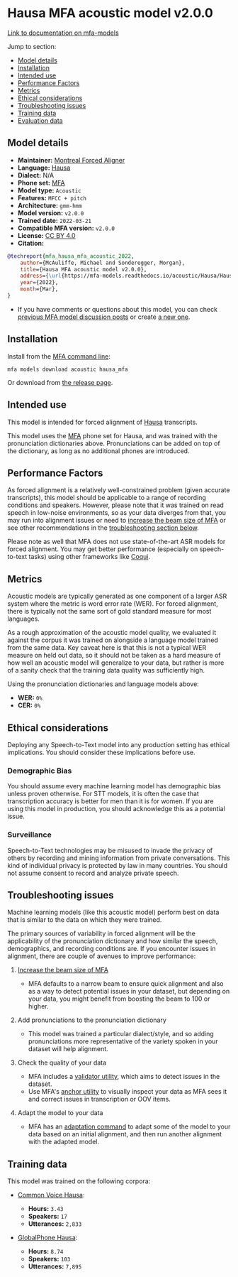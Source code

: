 
# Hausa MFA acoustic model v2.0.0

[Link to documentation on mfa-models](https://mfa-models.readthedocs.io/en/main/acoustic/hausa_mfa.html)

Jump to section:

- [Model details](#model-details)
- [Installation](#installation)
- [Intended use](#intended-use)
- [Performance Factors](#performance-factors)
- [Metrics](#metrics)
- [Ethical considerations](#ethical-considerations)
- [Troubleshooting issues](#troubleshooting-issues)
- [Training data](#training-data)
- [Evaluation data](#evaluation-data)

## Model details

- **Maintainer:** [Montreal Forced Aligner](https://montreal-forced-aligner.readthedocs.io/)
- **Language:** [Hausa](https://en.wikipedia.org/wiki/Hausa_language)
- **Dialect:** N/A
- **Phone set:** [MFA](https://mfa-models.readthedocs.io/en/refactor/mfa_phone_set.html#hausa)
- **Model type:** `Acoustic`
- **Features:** `MFCC + pitch`
- **Architecture:** `gmm-hmm`
- **Model version:** `v2.0.0`
- **Trained date:** `2022-03-21`
- **Compatible MFA version:** `v2.0.0`
- **License:** [CC BY 4.0](https://github.com/MontrealCorpusTools/mfa-models/tree/main/acoustic/hausa/mfa/v2.0.0/LICENSE)
- **Citation:**

```bibtex
@techreport{mfa_hausa_mfa_acoustic_2022,
	author={McAuliffe, Michael and Sonderegger, Morgan},
	title={Hausa MFA acoustic model v2.0.0},
	address={\url{https://mfa-models.readthedocs.io/acoustic/Hausa/Hausa MFA acoustic model v2_0_0.html}},
	year={2022},
	month={Mar},
}
```

- If you have comments or questions about this model, you can check [previous MFA model discussion posts](https://github.com/MontrealCorpusTools/mfa-models/discussions?discussions_q=Hausa+MFA+acoustic+model+v2.0.0) or create [a new one](https://github.com/MontrealCorpusTools/mfa-models/discussions/new).

## Installation

Install from the [MFA command line](https://montreal-forced-aligner.readthedocs.io/en/latest/user_guide/models/index.html):

```
mfa models download acoustic hausa_mfa
```

Or download from [the release page](https://github.com/MontrealCorpusTools/mfa-models/releases/tag/acoustic-hausa_mfa-v2.0.0).

## Intended use

This model is intended for forced alignment of [Hausa](https://en.wikipedia.org/wiki/Hausa_language) transcripts.

This model uses the [MFA](https://mfa-models.readthedocs.io/en/refactor/mfa_phone_set.html#hausa) phone set for Hausa, and was trained with the pronunciation dictionaries above. Pronunciations can be added on top of the dictionary, as long as no additional phones are introduced.

## Performance Factors

As forced alignment is a relatively well-constrained problem (given accurate transcripts), this model should be applicable to a range of recording conditions and speakers. However, please note that it was trained on read speech in low-noise environments, so as your data diverges from that, you may run into alignment issues or need to [increase the beam size of MFA](https://montreal-forced-aligner.readthedocs.io/en/latest/user_guide/configuration/#configuring-specific-commands) or see other recommendations in the [troubleshooting section below](#troubleshooting-issues).

Please note as well that MFA does not use state-of-the-art ASR models for forced alignment. You may get better performance (especially on speech-to-text tasks) using other frameworks like [Coqui](https://coqui.ai/).

## Metrics

Acoustic models are typically generated as one component of a larger ASR system where the metric is word error rate (WER). For forced alignment, there is typically not the same sort of gold standard measure for most languages.

As a rough approximation of the acoustic model quality, we evaluated it against the corpus it was trained on alongside a language model trained from the same data.  Key caveat here is that this is not a typical WER measure on held out data, so it should not be taken as a hard measure of how well an acoustic model will generalize to your data, but rather is more of a sanity check that the training data quality was sufficiently high.

Using the pronunciation dictionaries and language models above:

- **WER:** `0%`
- **CER:** `0%`

## Ethical considerations

Deploying any Speech-to-Text model into any production setting has ethical implications. You should consider these implications before use.

### Demographic Bias

You should assume every machine learning model has demographic bias unless proven otherwise. For STT models, it is often the case that transcription accuracy is better for men than it is for women. If you are using this model in production, you should acknowledge this as a potential issue.

### Surveillance

Speech-to-Text technologies may be misused to invade the privacy of others by recording and mining information from private conversations. This kind of individual privacy is protected by law in many countries. You should not assume consent to record and analyze private speech.


## Troubleshooting issues

Machine learning models (like this acoustic model) perform best on data that is similar to the data on which they were trained.

The primary sources of variability in forced alignment will be the applicability of the pronunciation dictionary and how similar the speech, demographics, and recording conditions are. If you encounter issues in alignment, there are couple of avenues to improve performance:

1. [Increase the beam size of MFA](https://montreal-forced-aligner.readthedocs.io/en/latest/user_guide/configuration/#configuring-specific-commands)

   * MFA defaults to a narrow beam to ensure quick alignment and also as a way to detect potential issues in your dataset, but depending on your data, you might benefit from boosting the beam to 100 or higher.

2. Add pronunciations to the pronunciation dictionary

   * This model was trained a particular dialect/style, and so adding pronunciations more representative of the variety spoken in your dataset will help alignment.

3. Check the quality of your data

   * MFA includes a [validator utility](https://montreal-forced-aligner.readthedocs.io/en/latest/user_guide/data_validation.html), which aims to detect issues in the dataset.
   * Use MFA's [anchor utility](https://montreal-forced-aligner.readthedocs.io/en/latest/user_guide/workflows/anchor.html) to visually inspect your data as MFA sees it and correct issues in transcription or OOV items.

4. Adapt the model to your data

   * MFA has an [adaptation command](https://montreal-forced-aligner.readthedocs.io/en/latest/user_guide/workflows/adapt_acoustic_model.html) to adapt some of the model to your data based on an initial alignment, and then run another alignment with the adapted model.

## Training data

This model was trained on the following corpora:



   * [Common Voice Hausa](../../../../corpus/hausa/common_voice_hausa/8.0/README.md):
     * **Hours:** `3.43`
     * **Speakers:** `17`
     * **Utterances:** `2,833`

   * [GlobalPhone Hausa](../../../../corpus/hausa/globalphone_hausa/3.1/README.md):
     * **Hours:** `8.74`
     * **Speakers:** `103`
     * **Utterances:** `7,895`
